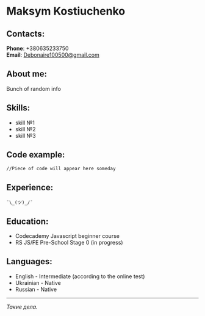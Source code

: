 #  Maksym Kostiuchenko

##  Contacts:
   **Phone**: +380635233750  
   **Email**: Debonaire100500@gmail.com 

##  About me:  
   Bunch of random info

##  Skills:
   * skill №1
   * skill №2
   * skill №3

##  Code example:
   ```
   //Piece of code will appear here someday
   ```

##  Experience:
    ¯\_(ツ)_/¯ 

##  Education:
   * Codecademy Javascript beginner course
   * RS JS/FE Pre-School Stage 0 (in progress)

##  Languages:
   * English - Intermediate (according to the online test)
   * Ukrainian - Native
   * Russian - Native  

***  
  *Такие дела.*
